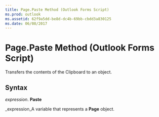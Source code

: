 ```yaml
---
title: Page.Paste Method (Outlook Forms Script)
ms.prod: outlook
ms.assetid: 62f9a5dd-be8d-dc4b-69bb-cbdd3a830125
ms.date: 06/08/2017
---
```



# Page.Paste Method (Outlook Forms Script)

Transfers the contents of the Clipboard to an object.


## Syntax

 _expression_. **Paste**

 _expression_A variable that represents a **Page** object.


